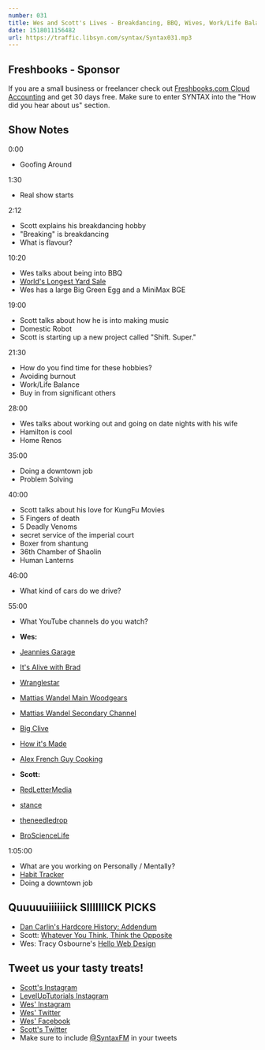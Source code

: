```yaml
---
number: 031
title: Wes and Scott's Lives - Breakdancing, BBQ, Wives, Work/Life Balance, Problem Solving, YouTube Subscriptions
date: 1518011156482
url: https://traffic.libsyn.com/syntax/Syntax031.mp3
---
```


## Freshbooks - Sponsor

If you are a small business or freelancer check out [Freshbooks.com Cloud Accounting](https://freshbooks.com/syntax) and get 30 days free. Make sure to enter SYNTAX into the "How did you hear about us" section.

## Show Notes


0:00

* Goofing Around

1:30

* Real show starts

2:12

* Scott explains his breakdancing hobby
* "Breaking" is breakdancing
* What is flavour?

10:20

* Wes talks about being into BBQ
* [World's Longest Yard Sale](http://www.127yardsale.com/)
* Wes has a large Big Green Egg and a MiniMax BGE

19:00

* Scott talks about how he is into making music
* Domestic Robot
* Scott is starting up a new project called "Shift. Super."


21:30

* How do you find time for these hobbies?
* Avoiding burnout
* Work/Life Balance
* Buy in from significant others

28:00

* Wes talks about working out and going on date nights with his wife
* Hamilton is cool
* Home Renos

35:00

* Doing a downtown job
* Problem Solving

40:00

* Scott talks about his love for KungFu Movies
* 5 Fingers of death
* 5 Deadly Venoms
* secret service of the imperial court
* Boxer from shantung
* 36th Chamber of Shaolin
* Human Lanterns

46:00

* What kind of cars do we drive?

55:00

* What YouTube channels do you watch?

* **Wes:**
* [Jeannies Garage](https://www.youtube.com/channel/UCWMaOB-Wxb1pbayjkOZn2iA)
* [It's Alive with Brad](https://www.youtube.com/playlist?list=PLKtIunYVkv_S7LqWqRuGw1oz-1zG3dIL4)
* [Wranglestar](https://www.youtube.com/channel/UCMIjEnXruVHtvgSVf6TgfUg)
* [Mattias Wandel Main Woodgears](https://www.youtube.com/user/Matthiaswandel)
* [Mattias Wandel Secondary Channel](https://www.youtube.com/channel/UC3_AWXcf2K3l9ILVuQe-XwQ)
* [Big Clive](https://www.youtube.com/user/bigclivedotcom)
* [How it's Made](https://www.youtube.com/channel/UCELt4nocnWDEnYJmov4zqyA)
* [Alex French Guy Cooking](https://www.youtube.com/user/FrenchGuyCooking)

* **Scott:**
* [RedLetterMedia](https://www.youtube.com/user/RedLetterMedia)
* [stance](https://www.youtube.com/user/stanceelements)
* [theneedledrop](https://www.youtube.com/user/theneedledrop)
* [BroScienceLife](https://www.youtube.com/channel/UCduKuJToxWPizJ7I2E6n1kA)


1:05:00

* What are you working on Personally / Mentally?
* [Habit Tracker](https://play.google.com/store/apps/details?id=org.isoron.uhabits&hl=en)
* Doing a downtown job

## Quuuuuiiiiiick SIIIIIIICK PICKS
* [Dan Carlin's Hardcore History: Addendum](https://dchhaddendum.libsyn.com/)
* Scott: [Whatever You Think, Think the Opposite](http://amzn.to/2GybLbh)
* Wes: Tracy Osbourne's [Hello Web Design](http://amzn.to/2Er7JDq)

## Tweet us your tasty treats!

* [Scott's Instagram](https://www.instagram.com/stolinski/)
* [LevelUpTutorials Instagram](https://www.instagram.com/LevelUpTutorials/)
* [Wes' Instagram](https://www.instagram.com/wesbos/)
* [Wes' Twitter](https://twitter.com/wesbos)
* [Wes' Facebook](https://www.facebook.com/wesbos.developer)
* [Scott's Twitter](https://twitter.com/stolinski)
* Make sure to include [@SyntaxFM](https://twitter.com/SyntaxFM) in your tweets
